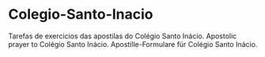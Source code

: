# Colegio-Santo-Inacio
Tarefas de exercicios das apostilas do Colégio Santo Inácio.
Apostolic prayer to Colégio Santo Inácio.
Apostille-Formulare für Colégio Santo Inácio.
